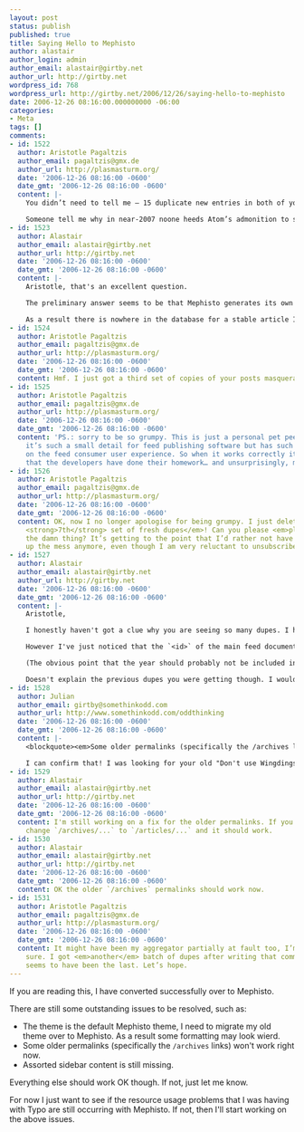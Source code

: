 ```yaml
---
layout: post
status: publish
published: true
title: Saying Hello to Mephisto
author: alastair
author_login: admin
author_email: alastair@girtby.net
author_url: http://girtby.net
wordpress_id: 768
wordpress_url: http://girtby.net/2006/12/26/saying-hello-to-mephisto
date: 2006-12-26 08:16:00.000000000 -06:00
categories:
- Meta
tags: []
comments:
- id: 1522
  author: Aristotle Pagaltzis
  author_email: pagaltzis@gmx.de
  author_url: http://plasmasturm.org/
  date: '2006-12-26 08:16:00 -0600'
  date_gmt: '2006-12-26 08:16:00 -0600'
  content: |-
    You didn’t need to tell me – 15 duplicate new entries in both of your feeds tell the story themselves.

    Someone tell me why in near-2007 noone heeds Atom’s admonition to store IDs in the database along with items so that they won’t change across site moves and migrations.
- id: 1523
  author: Alastair
  author_email: alastair@girtby.net
  author_url: http://girtby.net
  date: '2006-12-26 08:16:00 -0600'
  date_gmt: '2006-12-26 08:16:00 -0600'
  content: |-
    Aristotle, that's an excellent question.

    The preliminary answer seems to be that Mephisto generates its own IDs based on the date published, internal database ID, and the FQDN. At first blush I'd say Mephisto is broken, but that's another topic.

    As a result there is nowhere in the database for a stable article ID. Hence although Typo uses a GUID, this is not preserved when the article comes across to Mephisto.
- id: 1524
  author: Aristotle Pagaltzis
  author_email: pagaltzis@gmx.de
  author_url: http://plasmasturm.org/
  date: '2006-12-26 08:16:00 -0600'
  date_gmt: '2006-12-26 08:16:00 -0600'
  content: Hmf. I just got a third set of copies of your posts masquerading as new.
- id: 1525
  author: Aristotle Pagaltzis
  author_email: pagaltzis@gmx.de
  author_url: http://plasmasturm.org/
  date: '2006-12-26 08:16:00 -0600'
  date_gmt: '2006-12-26 08:16:00 -0600'
  content: 'PS.: sorry to be so grumpy. This is just a personal pet peeve, because
    it’s such a small detail for feed publishing software but has such a big effect
    on the feed consumer user experience. So when it works correctly it’s a good sign
    that the developers have done their homework… and unsurprisingly, most haven’t.'
- id: 1526
  author: Aristotle Pagaltzis
  author_email: pagaltzis@gmx.de
  author_url: http://plasmasturm.org/
  date: '2006-12-26 08:16:00 -0600'
  date_gmt: '2006-12-26 08:16:00 -0600'
  content: OK, now I no longer apologise for being grumpy. I just deleted <em>the
    <strong>7th</strong> set of fresh dupes</em>! Can you please <em>please</em> fix
    the damn thing? It’s getting to the point that I’d rather not have to keep cleaning
    up the mess anymore, even though I am very reluctant to unsubscribe.
- id: 1527
  author: Alastair
  author_email: alastair@girtby.net
  author_url: http://girtby.net
  date: '2006-12-26 08:16:00 -0600'
  date_gmt: '2006-12-26 08:16:00 -0600'
  content: |-
    Aristotle,

    I honestly haven't got a clue why you are seeing so many dupes. I have deliberately not touched the live site config for days now. Also I am not seeing any dupes in my aggregator (NetNewsWire).

    However I've just noticed that the `<id>` of the main feed document includes the year, and hence would have just changed. Perhaps this would have caused the most recent round of dupes?

    (The obvious point that the year should probably not be included in the feed:id is well taken. I'll raise it with the Mephisto devs.)

    Doesn't explain the previous dupes you were getting though. I would imagine that at *worst* you would have two sets of dupes, one for the Mephisto conversion, and one for the new year.
- id: 1528
  author: Julian
  author_email: girtby@somethinkodd.com
  author_url: http://www.somethinkodd.com/oddthinking
  date: '2006-12-26 08:16:00 -0600'
  date_gmt: '2006-12-26 08:16:00 -0600'
  content: |-
    <blockquote><em>Some older permalinks (specifically the /archives links) won’t work right now.</em></blockquote>

    I can confirm that! I was looking for your old "Don't use Wingdings" article, and Google is still pointing to broken links.
- id: 1529
  author: Alastair
  author_email: alastair@girtby.net
  author_url: http://girtby.net
  date: '2006-12-26 08:16:00 -0600'
  date_gmt: '2006-12-26 08:16:00 -0600'
  content: I'm still working on a fix for the older permalinks. If you want you can
    change `/archives/...` to `/articles/...` and it should work.
- id: 1530
  author: Alastair
  author_email: alastair@girtby.net
  author_url: http://girtby.net
  date: '2006-12-26 08:16:00 -0600'
  date_gmt: '2006-12-26 08:16:00 -0600'
  content: OK the older `/archives` permalinks should work now.
- id: 1531
  author: Aristotle Pagaltzis
  author_email: pagaltzis@gmx.de
  author_url: http://plasmasturm.org/
  date: '2006-12-26 08:16:00 -0600'
  date_gmt: '2006-12-26 08:16:00 -0600'
  content: It might have been my aggregator partially at fault too, I’m no longer
    sure. I got <em>another</em> batch of dupes after writing that comment, but it
    seems to have been the last. Let’s hope.
---
```

If you are reading this, I have converted successfully over to Mephisto.

There are still some outstanding issues to be resolved, such as:
 * The theme is the default Mephisto theme, I need to migrate my old theme over to Mephisto. As a result some formatting may look wierd.
 * Some older permalinks (specifically the `/archives` links) won't work right now.
 * Assorted sidebar content is still missing.

Everything else should work OK though. If not, just let me know.

For now I just want to see if the resource usage problems that I was having with Typo are still occurring with Mephisto. If not, then I'll start working on the above issues.
